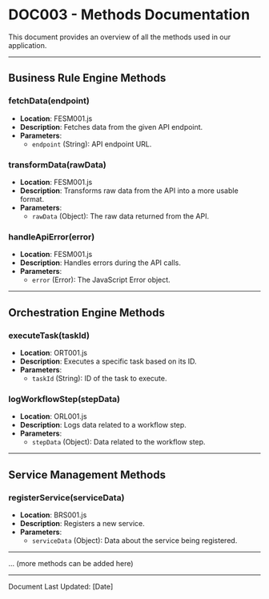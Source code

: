 # DOC003 - Methods Documentation

This document provides an overview of all the methods used in our application.

---

## Business Rule Engine Methods

### fetchData(endpoint)
- **Location**: FESM001.js
- **Description**: Fetches data from the given API endpoint.
- **Parameters**:
  - `endpoint` (String): API endpoint URL.

### transformData(rawData)
- **Location**: FESM001.js
- **Description**: Transforms raw data from the API into a more usable format.
- **Parameters**:
  - `rawData` (Object): The raw data returned from the API.

### handleApiError(error)
- **Location**: FESM001.js
- **Description**: Handles errors during the API calls.
- **Parameters**:
  - `error` (Error): The JavaScript Error object.

---

## Orchestration Engine Methods

### executeTask(taskId)
- **Location**: ORT001.js
- **Description**: Executes a specific task based on its ID.
- **Parameters**:
  - `taskId` (String): ID of the task to execute.

### logWorkflowStep(stepData)
- **Location**: ORL001.js
- **Description**: Logs data related to a workflow step.
- **Parameters**:
  - `stepData` (Object): Data related to the workflow step.

---

## Service Management Methods

### registerService(serviceData)
- **Location**: BRS001.js
- **Description**: Registers a new service.
- **Parameters**:
  - `serviceData` (Object): Data about the service being registered.

---

... (more methods can be added here)

---

Document Last Updated: [Date]
